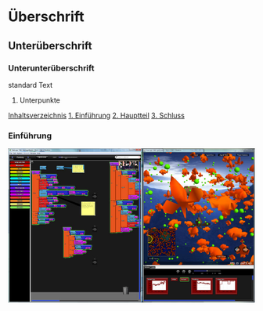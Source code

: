 # Überschrift
## Unterüberschrift
### Unterunterüberschrift
standard Text
1. Unterpunkte

[Inhaltsverzeichnis](#0)
[1. Einführung](#1)
[2. Hauptteil](#2)
[3. Schluss](#3)

### Einführung<a name="1"></a>

![bsp starlogtng](images/starlogotng_bsp.jpg "Screenshot von StarLogoTNG")
